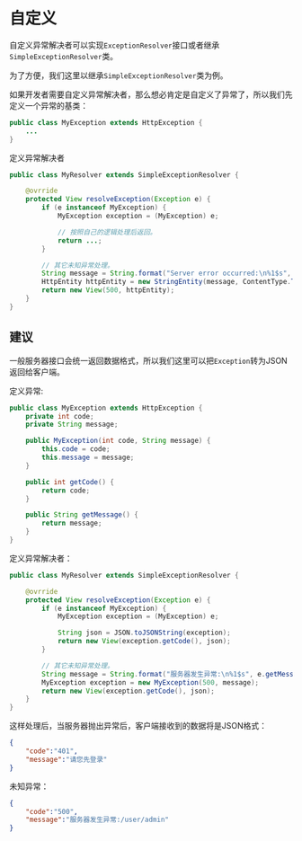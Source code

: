# 自定义

自定义异常解决者可以实现`ExceptionResolver`接口或者继承`SimpleExceptionResolver`类。  

为了方便，我们这里以继承`SimpleExceptionResolver`类为例。  

如果开发者需要自定义异常解决者，那么想必肯定是自定义了异常了，所以我们先定义一个异常的基类：
```java
public class MyException extends HttpException {
    ...
}
```

定义异常解决者
```java
public class MyResolver extends SimpleExceptionResolver {

	@ovrride
    protected View resolveException(Exception e) {
        if (e instanceof MyException) {
            MyException exception = (MyException) e;

            // 按照自己的逻辑处理后返回。
            return ...;
        }

		// 其它未知异常处理。
        String message = String.format("Server error occurred:\n%1$s", e.getMessage());
        HttpEntity httpEntity = new StringEntity(message, ContentType.TEXT_PLAIN);
        return new View(500, httpEntity);
    }
}
```

## 建议
一般服务器接口会统一返回数据格式，所以我们这里可以把`Exception`转为JSON返回给客户端。

定义异常:
```java
public class MyException extends HttpException {
    private int code;
    private String message;

    public MyException(int code, String message) {
        this.code = code;
        this.message = message;
    }

    public int getCode() {
        return code;
    }

    public String getMessage() {
        return message;
    }
}
```

定义异常解决者：
```java
public class MyResolver extends SimpleExceptionResolver {

    @ovrride
    protected View resolveException(Exception e) {
        if (e instanceof MyException) {
            MyException exception = (MyException) e;

            String json = JSON.toJSONString(exception);
            return new View(exception.getCode(), json);
        }

        // 其它未知异常处理。
        String message = String.format("服务器发生异常:\n%1$s", e.getMessage());
        MyException exception = new MyException(500, message);
        return new View(exception.getCode(), json);
    }
}
```

这样处理后，当服务器抛出异常后，客户端接收到的数据将是JSON格式：
```json
{
    "code":"401",
    "message":"请您先登录"
}
```

未知异常：
```json
{
    "code":"500",
    "message":"服务器发生异常:/user/admin"
}
```